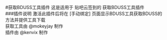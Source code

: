 #获取BDUSS工具插件
这是适用于 贴吧云签到的 获取BDUSS工具插件                       
###插件说明
激活此插件后将在 [手动绑定] 页面显示BDUSS工具获取BDUSS的方法并提供工具下载      
获取工具由 @mokeyjay 制作             
插件由 @kenvix 制作